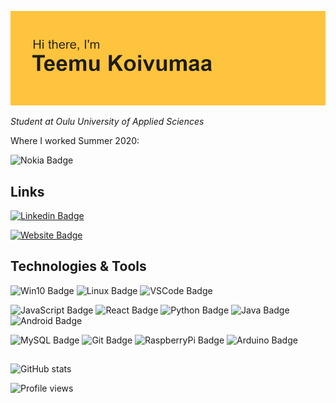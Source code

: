 ![Header Image](https://github.com/Teemukoivumaa/Teemukoivumaa/blob/master/header.png)

<p><em>Student at Oulu University of Applied Sciences</em></p>
<p>Where I worked Summer 2020:</p>

![Nokia Badge](https://img.shields.io/badge/-Nokia-124191?style=flat-square&logo=Nokia&logoColor=white)

## Links
[![Linkedin Badge](https://img.shields.io/badge/-TeemuKoivumaa-blue?style=flat-square&logo=Linkedin&logoColor=white&link=https://www.linkedin.com/in/teemukoivumaa/)](https://www.linkedin.com/in/teemukoivumaa/)

[![Website Badge](https://img.shields.io/badge/-teemukoivumaa.github.io/website/-e34f26?style=flat-square&logo=HTML5&logoColor=white&&link=teemukoivumaa.github.io/website/)](https://teemukoivumaa.github.io/website/)

## Technologies & Tools
![Win10 Badge](https://img.shields.io/badge/MainOS-Win10-informational?style=flat&logo=windows&logoColor=white&color=FFC43D)
![Linux Badge](https://img.shields.io/badge/SecondaryOS-Linux-informational?style=flat&logo=linux&logoColor=white&color=FFC43D)
![VSCode Badge](https://img.shields.io/badge/MainEditor-VSCode-informational?style=flat&logo=visual-studio-code&logoColor=white&color=FFC43D)

![JavaScript Badge](https://img.shields.io/badge/Code-JavaScript-informational?style=flat&logo=javascript&logoColor=white&color=FFC43D)
![React Badge](https://img.shields.io/badge/Code-React-informational?style=flat&logo=react&logoColor=white&color=FFC43D)
![Python Badge](https://img.shields.io/badge/Code-Python-informational?style=flat&logo=python&logoColor=white&color=FFC43D)
![Java Badge](https://img.shields.io/badge/Code-Java-informational?style=flat&logo=java&logoColor=white&color=FFC43D)
![Android Badge](https://img.shields.io/badge/Code-Android-informational?style=flat&logo=android&logoColor=white&color=FFC43D)

![MySQL Badge](https://img.shields.io/badge/Tools-MySQL-informational?style=flat&logo=MySQL&logoColor=white&color=FFC43D)
![Git Badge](https://img.shields.io/badge/Tools-Git-informational?style=flat&logo=git&logoColor=white&color=FFC43D)
![RaspberryPi Badge](https://img.shields.io/badge/Tools-RaspberryPi-informational?style=flat&logo=raspberry-pi&logoColor=white&color=FFC43D)
![Arduino Badge](https://img.shields.io/badge/Tools-Arduino-informational?style=flat&logo=arduino&logoColor=white&color=FFC43D)

##
![GitHub stats](https://github-readme-stats.vercel.app/api?username=Teemukoivumaa&show_icons=true)  

![Profile views](https://gpvc.arturio.dev/Teemukoivumaa)  
<!--
**Teemukoivumaa/Teemukoivumaa** is a ✨ _special_ ✨ repository because its `README.md` (this file) appears on your GitHub profile.

Here are some ideas to get you started:

- 🔭 I’m currently working on ...
- 🌱 I’m currently learning ...
- 👯 I’m looking to collaborate on ...
- 🤔 I’m looking for help with ...
- 💬 Ask me about ...
- 📫 How to reach me: ...
- 😄 Pronouns: ...
- ⚡ Fun fact: ...
-->
